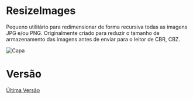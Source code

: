 
# ResizeImages

Pequeno utilitário para redimensionar de forma recursiva todas as imagens JPG e/ou PNG.
Originalmente criado para reduzir o tamanho de armazenamento das imagens antes de enviar para o leitor de CBR, CBZ.

![Capa](https://user-images.githubusercontent.com/13087389/126058296-27a3cca2-a8eb-4f02-99b7-2e00745e7a74.png)

# Versão
[Última Versão](https://github.com/heliomarpm/ResizeImages/releases/latest)

